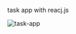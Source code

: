 task app with reacj.js

![task-app](https://user-images.githubusercontent.com/114576496/232777742-85c7ce68-8290-49ed-9116-ddbfe2273c6c.gif)
